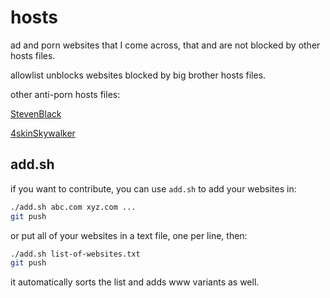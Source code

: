 # hosts

ad and porn websites that I come across,
that and are not blocked by other hosts files.

allowlist unblocks websites blocked by big brother hosts files.

other anti-porn hosts files:

[StevenBlack](https://github.com/StevenBlack/hosts/tree/master/alternates/porn)

[4skinSkywalker](https://github.com/4skinSkywalker/Anti-Porn-HOSTS-File)

## add.sh

if you want to contribute, you can use `add.sh` to
add your websites in:

```sh
./add.sh abc.com xyz.com ...
git push
```

or put all of your websites in a text file, one per line,
then:

```sh
./add.sh list-of-websites.txt
git push
```

it automatically sorts the list and adds www variants
as well.
